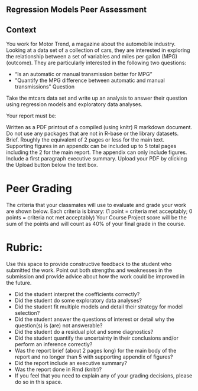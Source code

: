 Regression Models Peer Assessment
---------------------------------

## Context

You work for Motor Trend, a magazine about the automobile industry. Looking at a data set of a collection of cars, they are interested in exploring the relationship between a set of variables and miles per gallon (MPG) (outcome). They are particularly interested in the following two questions:

- “Is an automatic or manual transmission better for MPG”
- "Quantify the MPG difference between automatic and manual transmissions"
Question

Take the mtcars data set and write up an analysis to answer their question using regression models and exploratory data analyses.

Your report must be:

Written as a PDF printout of a compiled (using knitr) R markdown document.
Do not use any packages that are not in R-base or the library datasets.
Brief. Roughly the equivalent of 2 pages or less for the main text. Supporting figures in an appendix can be included up to 5 total pages including the 2 for the main report. The appendix can only include figures.
Include a first paragraph executive summary.
Upload your PDF by clicking the Upload button below the text box.

# Peer Grading

The criteria that your classmates will use to evaluate and grade your work are shown below. 
Each criteria is binary: (1 point = criteria met acceptably; 0 points = criteria not met acceptably)
Your Course Project score will be the sum of the points and will count as 40% of your final grade in the course. 

# Rubric:

Use this space to provide constructive feedback to the student who submitted the work. Point out both strengths and weaknesses in the submission and provide advice about how the work could be improved in the future. 

- Did the student interpret the coefficients correctly?
- Did the student do some exploratory data analyses?
- Did the student fit multiple models and detail their strategy for model selection?
- Did the student answer the questions of interest or detail why the question(s) is (are) not answerable?
- Did the student do a residual plot and some diagnostics?
- Did the student quantify the uncertainty in their conclusions and/or perform an inference correctly?
- Was the report brief (about 2 pages long) for the main body of the report and no longer than 5 with supporting appendix of figures?
- Did the report include an executive summary?
- Was the report done in Rmd (knitr)?
- If you feel that you need to explain any of your grading decisions, please do so in this space. 
